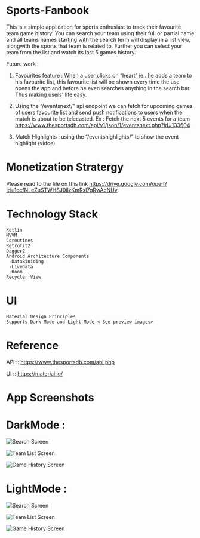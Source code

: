 # Sports-Fanbook

This is a simple application for sports enthusiast to track their favourite team game history. You can search your team using their 
full or partial name and all teams names starting with the search term will display in a list view, alongwith the sports that team 
is related to. Further you can select your team from the list and watch its last 5 games history.

Future work :

1. Favourites feature : When a user clicks on “heart” ie.. he adds a team to his favourite list, this favourite list will be shown every time the use opens the app and before he even searches anything in the search bar. Thus making users' life easy.

2. Using the “/eventsnext/” api endpoint we can fetch for upcoming games of users favourite list and send push notifications to users when the match is about to be telecasted. 
Ex : Fetch the next 5 events for a team https://www.thesportsdb.com/api/v1/json/1/eventsnext.php?id=133604

3. Match Highlights : using the  “/eventshighlights/” to show the event highlight (vidoe) 



# Monetization Stratergy 
Please read to the file on this link
https://drive.google.com/open?id=1ccfNLeZuSTWHSJ0ilzKmRxl7gRwAcNUv

# Technology Stack
		 
   	Kotlin
    MVVM
    Coroutines
    Retrofit2
    Dagger2
	Android Architecture Components
 	 -DataBiniding
	 -LiveData
	 -Room
	Recycler View
	
# UI 
	Material Design Principles
	Supports Dark Mode and Light Mode < See preview images>
# Reference
API :: https://www.thesportsdb.com/api.php

UI  :: https://material.io/
# App Screenshots

# DarkMode : 
![Search Screen](/images/search_darkmode.jpg)

![Team List Screen](/images/teamlist_darkmode.jpg)

![Game History Screen](/images/matchhistory_darkmode.jpg)

# LightMode : 

![Search Screen](/images/search.jpg)

![Team List Screen](/images/teamlist.jpg)

![Game History Screen](/images/gamehistory.jpg)

